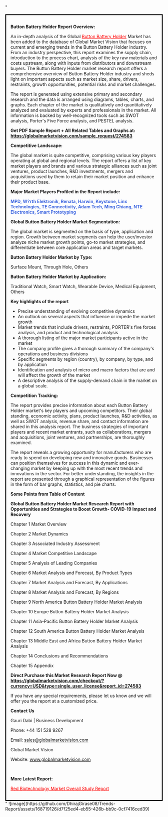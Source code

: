 "<div style='border: 3px solid black; padding: 1em;'>

<strong>Button Battery Holder Report Overview:</strong>

An in-depth analysis of the Global <a style='color: #ff0000;' href='https://globalmarketvision.com/reports/global-button-battery-holder-market/274583'>Button Battery Holder</a> Market has been added to the database of Global Market Vision that focuses on current and emerging trends in the Button Battery Holder industry. From an industry perspective, this report examines the supply chain, introduction to the process chart, analysis of the key raw materials and costs upstream, along with inputs from distributors and downstream buyers. The Button Battery Holder market research report offers a comprehensive overview of Button Battery Holder industry and sheds light on important aspects such as market size, share, drivers, restraints, growth opportunities, potential risks and market challenges.

The report is generated using extensive primary and secondary research and the data is arranged using diagrams, tables, charts, and graphs. Each chapter of the market is qualitatively and quantitatively analyzed and evaluated by experts and professionals in the market. All information is backed by well-recognized tools such as SWOT analysis, Porter's Five Force analysis, and PESTEL analysis.

<strong>Get PDF Sample Report + All Related Tables and Graphs at</strong><strong>:</strong><strong> <a style='color: #ff0000;' href='https://globalmarketvision.com/sample_request/274583?utm_source=linkedinPulse&utm_medium=SN&utm_campaign=SN'><strong>https://globalmarketvision.com/sample_request/274583</strong></a></strong>

<strong>Competitive Landscape:</strong>

The global market is quite competitive, comprising various key players operating at global and regional levels. The report offers a list of key market players and brands and various strategic alliances such as joint ventures, product launches, R&amp;D investments, mergers and acquisitions used by them to retain their market position and enhance their product base.

<strong>Major Market Players Profiled in the Report include:</strong>

<strong style='color: #4169e1;'>MPD, W?rth Elektronik, Renata, Harwin, Keystone, Linx Technologies, TE Connectivity, Adam Tech, Ming Chiang, NTE Electronics, Smart Prototyping</strong>

<strong>Global Button Battery Holder Market Segmentation:</strong>

The global market is segmented on the basis of type, application and region. Growth between market segments can help the user/investor analyze niche market growth points, go-to market strategies, and differentiate between core application areas and target markets.

<strong>Button Battery Holder Market by Type</strong><strong>:</strong>

Surface Mount, Through Hole, Others

<strong>Button Battery Holder Market by</strong><strong> Application:</strong>

Traditional Watch, Smart Watch, Wearable Device, Medical Equipment, Others

<strong>Key highlights of the report</strong>
<ul>
  <li>Precise understanding of evolving competitive dynamics</li>
  <li>An outlook on several aspects that influence or impede the market growth</li>
  <li>Market trends that include drivers, restraints, PORTER's five forces analysis, and product and technological analysis</li>
  <li>A thorough listing of the major market participants active in the market</li>
  <li>The company profile gives a thorough summary of the company's operations and business divisions</li>
  <li>Specific segments by region (country), by company, by type, and by application</li>
  <li>Identification and analysis of micro and macro factors that are and will affect the growth of the market</li>
  <li>A descriptive analysis of the supply-demand chain in the market on a global scale.</li>
</ul>
<strong>Competition Tracking:</strong>

The report provides precise information about each Button Battery Holder market's key players and upcoming competitors. Their global standing, economic activity, plans, product launches, R&amp;D activities, as well as SWOT analysis, revenue share, and contact information are shared in this analysis report. The business strategies of important players and recent market entrants, such as collaborations, mergers and acquisitions, joint ventures, and partnerships, are thoroughly examined.

The report reveals a growing opportunity for manufacturers who are ready to spend on developing new and innovative goods. Businesses can position themselves for success in this dynamic and ever-changing market by keeping up with the most recent trends and innovations in the sector. For better understanding, the insights in the report are presented through a graphical representation of the figures in the form of bar graphs, statistics, and pie charts.

<strong>Some Points from Table of Content</strong>

<strong>Global Button Battery Holder Market Research Report with Opportunities and Strategies to Boost Growth- COVID-19 Impact and Recovery</strong>

Chapter 1 Market Overview

Chapter 2 Market Dynamics

Chapter 3 Associated Industry Assessment

Chapter 4 Market Competitive Landscape

Chapter 5 Analysis of Leading Companies

Chapter 6 Market Analysis and Forecast, By Product Types

Chapter 7 Market Analysis and Forecast, By Applications

Chapter 8 Market Analysis and Forecast, By Regions

Chapter 9 North America Button Battery Holder Market Analysis

Chapter 10 Europe Button Battery Holder Market Analysis

Chapter 11 Asia-Pacific Button Battery Holder Market Analysis

Chapter 12 South America Button Battery Holder Market Analysis

Chapter 13 Middle East and Africa Button Battery Holder Market Analysis

Chapter 14 Conclusions and Recommendations

Chapter 15 Appendix

<strong>Direct Purchase this Market Research Report Now @ <a style='color: #ff0000;' href='https://globalmarketvision.com/checkout/?currency=USD&type=single_user_license&report_id=274583?utm_source=linkedinPulse&utm_medium=SN&utm_campaign=SN'><strong>https://globalmarketvision.com/checkout/?currency=USD&type=single_user_license&report_id=274583</strong></a></strong>

If you have any special requirements, please let us know and we will offer you the report at a customized price.
<p id='ember58' class='ember-view reader-content-blocks__paragraph'><strong>Contact Us</strong></p>
<p id='ember59' class='ember-view reader-content-blocks__paragraph'>Gauri Dabi | Business Development</p>
<p id='ember60' class='ember-view reader-content-blocks__paragraph'>Phone: +44 151 528 9267</p>
Email: <a href='mailto:sales@globalmarketvision.com'>sales@globalmarketvision.com</a>

Global Market Vision

Website: <a href='http://www.globalmarketvision.com/'>www.globalmarketvision.com</a>

&nbsp;

<strong>More Latest Report:</strong>

<a style='color: #ff0000;' href='https://medium.com/@rucharoy818/red-biotechnology-market-overall-study-report-b6d31f919298'>Red Biotechnology Market Overall Study Report</a>

</div>"
![image](https://github.com/DhirajGirase08/Trends-Report/assets/168719126/d7f25ed4-eb55-426b-bb9c-0cf7416ced39)
